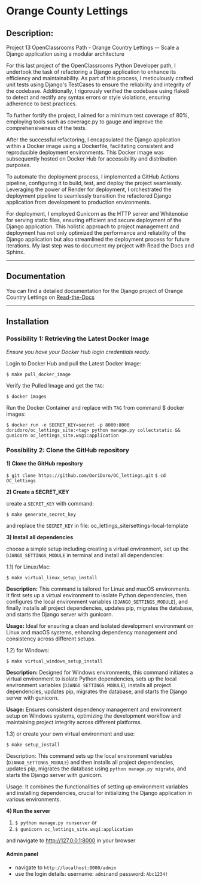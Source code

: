 # Orange County Lettings

## Description:
Project 13 OpenClassrooms Path - Orange Country Lettings -- Scale a Django application using a modular architecture 

For this last project of the OpenClassrooms Python Developer path, I undertook the task of 
refactoring a Django application to enhance its efficiency and maintainability. As part of this 
process, I meticulously crafted unit tests using Django's TestCases to ensure the reliability and 
integrity of the codebase. Additionally, I rigorously verified the codebase using flake8 to detect
and rectify any syntax errors or style violations, ensuring adherence to best practices.

To further fortify the project, I aimed for a minimum test coverage of 80%, employing tools such 
as coverage.py to gauge and improve the comprehensiveness of the tests.

After the successful refactoring, I encapsulated the Django application within a Docker image 
using a Dockerfile, facilitating consistent and reproducible deployment environments. This Docker 
image was subsequently hosted on Docker Hub for accessibility and distribution purposes.

To automate the deployment process, I implemented a GitHub Actions pipeline, configuring it to 
build, test, and deploy the project seamlessly. Leveraging the power of Render for deployment, 
I orchestrated the deployment pipeline to seamlessly transition the refactored Django application 
from development to production environments.

For deployment, I employed Gunicorn as the HTTP server and Whitenoise for serving static files, 
ensuring efficient and secure deployment of the Django application. This holistic approach to 
project management and deployment has not only optimized the performance and reliability of the 
Django application but also streamlined the deployment process for future iterations. My last 
step was to document my project with Read the Docs and Sphinx.

---
## Documentation
You can find a detailed documentation  for the Django project of Orange Country Lettings 
on [Read-the-Docs](https://orange-country-lettings.readthedocs.io/en/latest/) 

---

## Installation
### Possibility 1: Retrieving the Latest Docker Image


*Ensure you have your Docker Hub login credentials ready.*

Login to Docker Hub and pull the Latest Docker Image:

`$ make pull_docker_image`

Verify the Pulled Image and get the ``TAG``:

`$ docker images`

Run the Docker Container and replace <tag> with ``TAG`` from command $ docker images:

`$ docker run -e SECRET_KEY=secret -p 8000:8000 doridoro/oc_lettings_site:<tag> python manage.py collectstatic && gunicorn oc_lettings_site.wsgi:application`

### Possibility 2: Clone the GitHub repository

**1) Clone the GitHub repository**

`$ git clone https://github.com/DoriDoro/OC_lettings.git`
`$ cd OC_lettings`


**2) Create a SECRET_KEY**

create a `SECRET_KEY` with command:

`$ make generate_secret_key`

and replace the ``SECRET_KEY`` in file: oc_lettings_site/settings-local-template


**3) Install all dependencies**

choose a simple setup including creating a virtual environment, set up the
`DJANGO_SETTINGS_MODULE` in terminal and install all dependencies:

1.1) for Linux/Mac:

`$ make virtual_linux_setup_install`

**Description:** This command is tailored for Linux and macOS environments. It first sets up a
virtual environment to isolate Python dependencies, then configures the local environment variables
(``DJANGO_SETTINGS_MODULE``), and finally installs all project dependencies, updates pip,
migrates the database, and starts the Django server with gunicorn.

**Usage:** Ideal for ensuring a clean and isolated development environment on Linux and macOS
systems, enhancing dependency management and consistency across different setups.

1.2) for Windows:

`$ make virtual_windows_setup_install`

**Description:** Designed for Windows environments, this command initiates a virtual environment to
isolate Python dependencies, sets up the local environment variables (``DJANGO_SETTINGS_MODULE``),
installs all project dependencies, updates pip, migrates the database, and starts the Django server
with gunicorn.

**Usage:** Ensures consistent dependency management and environment setup on Windows systems,
optimizing the development workflow and maintaining project integrity across different platforms.

1.3) or create your own virtual environment and use:

`$ make setup_install`

Description: This command sets up the local environment variables (`DJANGO_SETTINGS_MODULE`) and
then installs all project dependencies, updates pip, migrates the database using
`python manage.py migrate`, and starts the Django server with gunicorn.

Usage: It combines the functionalities of setting up environment variables and installing
dependencies, crucial for initializing the Django application in various environments.

**4) Run the server**

1. `$ python manage.py runserver` or
2. `$ gunicorn oc_lettings_site.wsgi:application`

and navigate to http://127.0.0.1:8000 in your browser

#### Admin panel

- navigate to `http://localhost:8000/admin`
- use the login details: username: `admin`and password: `Abc1234!`

